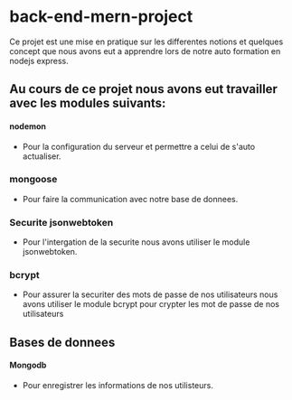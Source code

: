 # back-end-mern-project
Ce projet est une mise en pratique sur les differentes notions et quelques concept que nous avons eut a apprendre lors de notre auto formation en nodejs express.
## Au cours de ce projet nous avons eut travailler avec les modules suivants:
#### nodemon
- Pour la configuration du serveur et permettre a celui de s'auto actualiser.
### mongoose
- Pour faire la communication avec notre base de donnees.
### Securite jsonwebtoken
- Pour l'intergation de la securite nous avons utiliser le module jsonwebtoken.
### bcrypt
- Pour assurer la securiter des mots de passe de nos utilisateurs nous avons utiliser le module bcrypt pour crypter les mot de passe de nos utilisateurs
## Bases de donnees
#### Mongodb
- Pour enregistrer les informations de nos utilisteurs.
